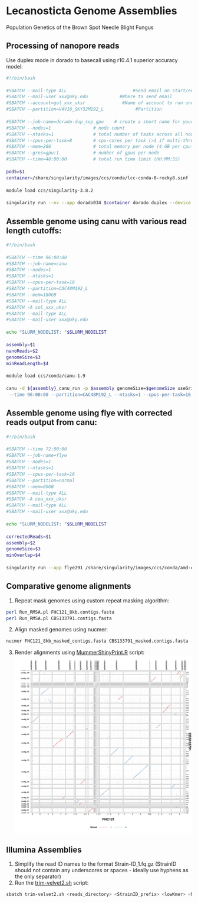 # Lecanosticta Genome Assemblies
Population Genetics of the Brown Spot Needle Blight Fungus

## Processing of nanopore reads
Use duplex mode in dorado to basecall using r10.4.1 superior accuracy model:
```bash
#!/bin/bash

#SBATCH --mail-type ALL                         #Send email on start/end
#SBATCH --mail-user xxx@uky.edu            #Where to send email
#SBATCH --account=gol_xxx_uksr              #Name of account to run under
#SBATCH --partition=V4V16_SKY32M192_L            #Partition

#SBATCH --job-name=dorado-dup_sup_gpu    # create a short name for your job
#SBATCH --nodes=1                # node count
#SBATCH --ntasks=1               # total number of tasks across all nodes
#SBATCH --cpus-per-task=8        # cpu-cores per task (>1 if multi-threaded tasks)
#SBATCH --mem=28G                # total memory per node (4 GB per cpu-core is default)
#SBATCH --gres=gpu:1             # number of gpus per node
#SBATCH --time=48:00:00          # total run time limit (HH:MM:SS)

pod5=$1
container=/share/singularity/images/ccs/conda/lcc-conda-8-rocky8.sinf

module load ccs/singularity-3.8.2

singularity run --nv --app dorado034 $container dorado duplex --device 'cuda:all' dna_r10.4.1_e8.2_400bps_sup@v4.2.0 --emit-fastq $pod5 > ${pod5/pod5/sup}_duplex.fastq
```
## Assemble genome using canu with various read length cutoffs:
```bash
#!/bin/bash

#SBATCH --time 96:00:00
#SBATCH --job-name=canu
#SBATCH --nodes=1
#SBATCH --ntasks=1
#SBATCH --cpus-per-task=16
#SBATCH --partition=CAC48M192_L
#SBATCH --mem=180GB
#SBATCH --mail-type ALL
#SBATCH -A col_xxx_uksr
#SBATCH --mail-type ALL
#SBATCH --mail-user xxx@uky.edu

echo "SLURM_NODELIST: "$SLURM_NODELIST

assembly=$1
nanoReads=$2
genomeSize=$3
minReadLength=$4

module load ccs/conda/canu-1.9

canu -d ${assembly}_canu_run -p $assembly genomeSize=$genomeSize useGrid=false gridOptionsOVS=" \
 --time 96:00:00 --partition=CAC48M192_L --ntasks=1 --cpus-per-task=16 " minReadLength=$minReadLength stopOnReadQuality=false -nanopore-raw $nanoReads
```
## Assemble genome using flye with corrected reads output from canu:
```bash
#!/bin/bash

#SBATCH --time 72:00:00
#SBATCH --job-name=flye
#SBATCH --nodes=1
#SBATCH --ntasks=1
#SBATCH --cpus-per-task=16
#SBATCH --partition=normal
#SBATCH --mem=80GB
#SBATCH --mail-type ALL
#SBATCH -A coa_xxx_uksr
#SBATCH --mail-type ALL
#SBATCH --mail-user xxx@uky.edu

echo "SLURM_NODELIST: "$SLURM_NODELIST

correctedReads=$1
assembly=$2
genomeSize=$3
minOverlap=$4

singularity run --app flye291 /share/singularity/images/ccs/conda/amd-conda9-rocky8.sinf flye  --nano-raw $correctedReads --genome-size $genomeSize  --threads 8 --out-dir ${assembly}_flye --min-overlap $minOverlap
```
## Comparative genome alignments
1. Repeat mask genomes using custom repeat masking algorithm:
```bash
perl Run_RMSA.pl FHC121_8kb.contigs.fasta
perl Run_RMSA.pl CBS133791.contigs.fasta
```
2. Align masked genomes using nucmer:
```bash
nucmer FHC121_8kb_masked_contigs.fasta CBS133791_masked.contigs.fasta -p FHC121vCBS133791
```
3. Render alignments using [MummerShinyPrint.R](/code/MummerShinyPrint.R) script:
![FHC121 v CBS133 alignment](/data/mummerPlotX.png)

## Illumina Assemblies
1. Simplify the read ID names to the format Strain-ID_1.fq.gz (StrainID should not contain any underscores or spaces - ideally use hyphens as the only separator)
2. Run the [trim-velvet2.sh](/code/trim-velvet2.sh) script:
```bash
sbatch trim-velvet2.sh <reads_directory> <StrainID_prefix> <lowKmer> <highKmer> <step>
```
